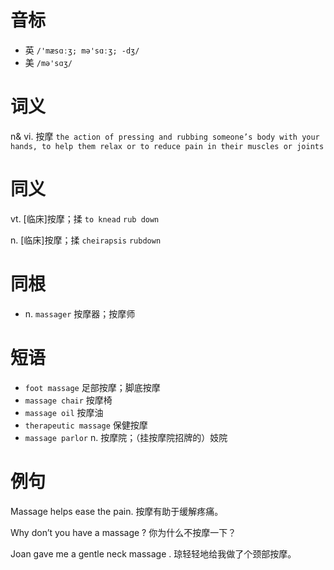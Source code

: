 # 音标

- 英 `/'mæsɑːʒ; mə'sɑːʒ; -dʒ/`
- 美 `/mə'sɑʒ/`

# 词义

n& vi. 按摩
`the action of pressing and rubbing someone’s body with your hands, to help them relax or to reduce pain in their muscles or joints`

# 同义

vt. [临床]按摩；揉
`to knead` `rub down`

n. [临床]按摩；揉
`cheirapsis` `rubdown`

# 同根

- n. `massager` 按摩器；按摩师

# 短语

- `foot massage` 足部按摩；脚底按摩
- `massage chair` 按摩椅
- `massage oil` 按摩油
- `therapeutic massage` 保健按摩
- `massage parlor` n. 按摩院；（挂按摩院招牌的）妓院

# 例句

Massage helps ease the pain.
按摩有助于缓解疼痛。

Why don’t you have a massage ?
你为什么不按摩一下？

Joan gave me a gentle neck massage .
琼轻轻地给我做了个颈部按摩。


